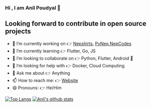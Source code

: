 ### Hi , I am Anil Poudyal 👋

## Looking forward to contribute in open source projects

- 🔭 I’m currently working on 👉 [Nepshirts](https://nepshirts.com), [PyNep](https://github.com/pynep),[NepCodes](https://github.com/nepcodes)
- 🌱 I’m currently learning 👉 Flutter, Go, JS
- 👯 I’m looking to collaborate on 👉 Python, Flutter, Android 📱
- 🤔 I’m looking for help with 👉 Docker, Cloud Computing
- 💬 Ask me about 👉 Anything
- 📫 How to reach me: 👉 [Website](https://anilpoudyal.com.np)
- 😄 Pronouns: 👉 He/Him




<a href="https://github.com/poudyalanil">[![Top Langs](https://github-readme-stats.vercel.app/api/top-langs/?username=poudyalanil&layout=compact)](https://github.com/poudyalanil)</a>	<a href="https://github.com/poudyalanil">![Anil's github stats](https://github-readme-stats.vercel.app/api?username=poudyalanil&count_private=true&show_icons=true)</a>
  




